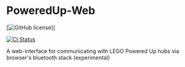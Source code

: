 # PoweredUp-Web

[![GitHub license](https://img.shields.io/github/license/nvsukhanov/web-lpu)](

[![CI Status](https://github.com/nvsukhanov/web-lpu/actions/workflows/ci.yml/badge.svg)](https://github.com/nvsukhanov/web-lpu/actions)

A web-interface for communicating with LEGO Powered Up hubs via browser's bluetooth stack (experimental)
